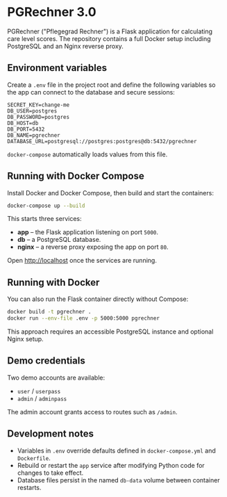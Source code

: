 # PGRechner 3.0

PGRechner ("Pflegegrad Rechner") is a Flask application for calculating care level scores. The repository contains a full Docker setup including PostgreSQL and an Nginx reverse proxy.

## Environment variables

Create a `.env` file in the project root and define the following variables so the app can connect to the database and secure sessions:

```env
SECRET_KEY=change-me
DB_USER=postgres
DB_PASSWORD=postgres
DB_HOST=db
DB_PORT=5432
DB_NAME=pgrechner
DATABASE_URL=postgresql://postgres:postgres@db:5432/pgrechner
```

`docker-compose` automatically loads values from this file.

## Running with Docker Compose

Install Docker and Docker Compose, then build and start the containers:

```bash
docker-compose up --build
```

This starts three services:

- **app** – the Flask application listening on port `5000`.
- **db** – a PostgreSQL database.
- **nginx** – a reverse proxy exposing the app on port `80`.

Open [http://localhost](http://localhost) once the services are running.

## Running with Docker

You can also run the Flask container directly without Compose:

```bash
docker build -t pgrechner .
docker run --env-file .env -p 5000:5000 pgrechner
```

This approach requires an accessible PostgreSQL instance and optional Nginx setup.

## Demo credentials

Two demo accounts are available:

- `user` / `userpass`
- `admin` / `adminpass`

The admin account grants access to routes such as `/admin`.

## Development notes

- Variables in `.env` override defaults defined in `docker-compose.yml` and `Dockerfile`.
- Rebuild or restart the `app` service after modifying Python code for changes to take effect.
- Database files persist in the named `db-data` volume between container restarts.